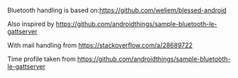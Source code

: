 Bluetooth handling is based on:https://github.com/weliem/blessed-android

Also inspired by https://github.com/androidthings/sample-bluetooth-le-gattserver

With mail handling from https://stackoverflow.com/a/28689722

Time profile taken from https://github.com/androidthings/sample-bluetooth-le-gattserver
